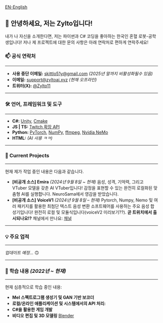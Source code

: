 [EN-English](https://github.com/Zylto11/Zylto11/blob/main/README.md)


## 👋 안녕하세요, 저는 Zylto입니다!  

내가 나 자신을 소개한다면, 저는 파이썬과 C# 코딩을 좋아하는 한국인 혼혈 로봇-공학생입니다!
저나 제 프로젝트에 대한 문의 사항은 아래 연락처로 편하게 연락주세요!



### 📫 공식 연락처

___
- **사용 중단 이메일:** skittlo51y@gmail.com *(2025년 말까지 비활성화될수 있음)*
- **이메일:** support@zyltoai.xyz *(현재 오프라인)*
- **트위터(X):** [@Zylto11](https://twitter.com/Zylto11)
___

### 🛠️ 언어, 프레임워크 및 도구

___
- **C#:** [Unity](https://unity.com), [Cmake](https://cmake.org)
- **JS | TS:** [Twitch 확장 API](https://github.com/TwitchLib/TwitchLib)
- **Python:** [PyTorch](https://pytorch.org), [NumPy](https://numpy.org), [ffmpeg](https://www.ffmpeg.org), [Nvidia NeMo](https://docs.nvidia.com/nemo-framework/index.html)
- **HTML:** *(AI 사용 ㅋㅋ)*
___

### 🚀 Current Projects 

___
현재 제가 작업 중인 내용은 다음과 같습니다.
- **[비공개 소스] Emira** *(2024년 9월 8일 ~ 현재)*
음성, 성격, 기억력, 그리고 VTuber 모델을 갖춘 AI VTuber입니다! 감정을 표현할 수 있는 완전히 로컬화된 맞춤형 AI를 실행합니다. NeuroSama에서 영감을 받았습니다.
- **[비공개 소스] VoiceV1** *(2024년 9월 8일 – 현재)*
Pytorch, Numpy, Nemo 및 여러 패키지를 활용한 최첨단 텍스트 음성 변환 소프트웨어를 사용하는 주요 음성 합성기입니다! 완전히 로컬 및 모듈식입니다(voiceV2 미리보기??).
**곧 트위치에서 출시되나요!?** 채널에서 만나요: [채널](twitch.tv/zylto11)
___

### 💡 주요 업적

___
*업데이트 예정...* 🙃
___

### 🌱 학습 내용 *(2022년 ~ 현재)*

___
현재 심층적으로 학습 중인 내용:
- **Mel 스펙트로그램 생성기 및 GAN 기반 보코더**
- **로컬/온라인 애플리케이션 및 시스템에서의 API 처리:**
- **C#을 활용한 게임 개발**
- **비디오 편집 및 3D 모델링** [Blender](https://www.blender.org)
